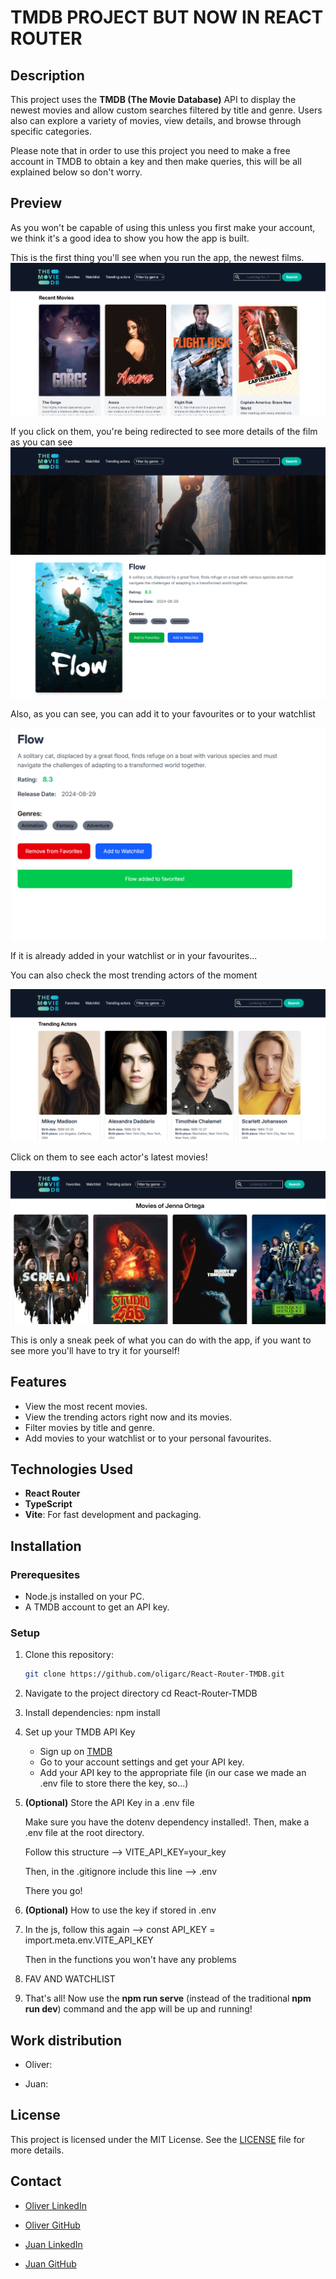 
# TMDB PROJECT BUT NOW IN REACT ROUTER

## Description

This project uses the **TMDB (The Movie Database)** API to display the newest movies and allow custom searches filtered by title  and genre. 
Users also can explore a variety of movies, view details, and browse through specific categories.

Please note that in order to use this project you need to make a free account in TMDB to obtain a key and then make queries, this will be all explained below so don't worry.

## Preview

As you won't be capable of using this unless you first make your account, we think it's a good idea to show you how the app is built.

This is the first thing you'll see when you run the app, the newest films.
![recentMovies.png](public/README_img/recentMovies.png)

If you click on them, you're being redirected to see more details of the film as you can see
![movieDetails1.png](public/README_img/movieDetails1.png)
![movieDetails2.png](public/README_img/movieDetails2.png)

Also, as you can see, you can add it to your favourites or to your watchlist

![addedToFavorites.png](public/README_img/addedToFavorites.png)

If it is already added in your watchlist or in your favourites...

You can also check the most trending actors of the moment

![trendingActors.png](public/README_img/trendingActors.png)

Click on them to see each actor's latest movies!

![moviesActor.png](public/README_img/moviesActor.png)

This is only a sneak peek of what you can do with the app, if you want to see more you'll have to try it for yourself!

## Features

- View the most recent movies.
- View the trending actors right now and its movies.
- Filter movies by title and genre.
- Add movies to your watchlist or to your personal favourites.

## Technologies Used

- **React Router**
- **TypeScript**
- **Vite**: For fast development and packaging.

## Installation

### Prerequesites

- Node.js installed on your PC.
- A TMDB account to get an API key.

### Setup

1. Clone this repository:
   ```bash
   git clone https://github.com/oligarc/React-Router-TMDB.git
2. Navigate to the project directory
   cd React-Router-TMDB
3. Install dependencies:
   npm install
4. Set up your TMDB API Key
   - Sign up on [TMDB](https://www.themoviedb.org/)
   - Go to your account settings and get your API key.
   - Add your API key to the appropriate file (in our case we made an .env file to store there the key, so...)
5. **(Optional)** Store the API Key in a .env file  
   
   Make sure you have the dotenv dependency installed!. Then, make a .env file at the root directory. 

   Follow this structure --> VITE_API_KEY=your_key  

   Then, in the .gitignore include this line --> .env  

   There you go!
6. **(Optional)** How to use the key if stored in .env  
7. 
   In the js, follow this again --> const API_KEY = import.meta.env.VITE_API_KEY  
   
   Then in the functions you won't have any problems
8. FAV AND WATCHLIST

9. That's all! Now use the **npm run serve** (instead of the traditional **npm run dev**) command and the app will be up and running!


## Work distribution
- Oliver: 
   

- Juan: 
   

## License

This project is licensed under the MIT License. See the [LICENSE](LICENSE) file for more details.

## Contact

- <a href="https://www.linkedin.com/in/%C3%B3liver-garc%C3%ADa-rodr%C3%ADguez/" target="_blank" rel="noopener noreferrer">Oliver LinkedIn</a>
  
- <a href="https://github.com/oligarc" target="_blank" rel="noopener noreferrer">Oliver GitHub</a>
  
- <a href="https://www.linkedin.com/in/juan-villoslada-jimenez/" target="_blank" rel="noopener noreferrer">Juan LinkedIn</a>
  
- <a href="https://github.com/jvillos" target="_blank" rel="noopener noreferrer">Juan GitHub</a>
